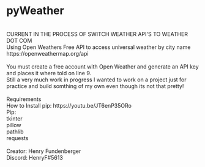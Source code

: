 # pyWeather
<br/>
CURRENT IN THE PROCESS OF SWITCH WEATHER API'S TO WEATHER DOT COM
<br/>
Using Open Weathers Free API to access universal weather by city name
https://openweathermap.org/api
<br/><br/>
You must create a free account with Open Weather and generate an API key and places it where told on line 9. <br/>
Still a very much work in progress I wanted to work on a project just for practice and build somthing of my own even though its not that pretty!
<br/><br/>
Requirements<br>
How to Install pip: https://youtu.be/JT6enP35ORo <br/>
Pip: <br/>
tkinter <br/>
pillow <br/>
pathlib <br/>
requests <br/>

<br/>
Creator: Henry Fundenberger
<br/>
Discord: HenryF#5613
